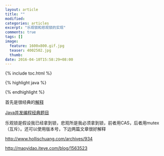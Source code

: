```yaml
---
layout: article
title: ""
modified:
categories: articles
excerpt: "乐观锁和悲观锁的实现"
comments: true
tags: []
image: 
  feature: 1600x800.gif.jpg
  teaser: 4002502.jpg
  thumb:
date: 2016-04-10T15:58:29+08:00
---
```


{% include toc.html %}

{% highlight java %}

{% endhighlight %}

首先是很经典的[解释](http://blog.csdn.net/hongchangfirst/article/details/26004335/)

[Java并发编程经典题目](http://ibruce.info/2013/12/07/java-interview-questions-concurrency/)

乐观锁是假设我已经拿到锁，悲观所是我必须拿到锁，前者用CAS，后者用mutex（互斥）。还可以使用版本号，下边两篇文章很好解释

http://www.hollischuang.com/archives/934

http://maoyidao.iteye.com/blog/1563523









